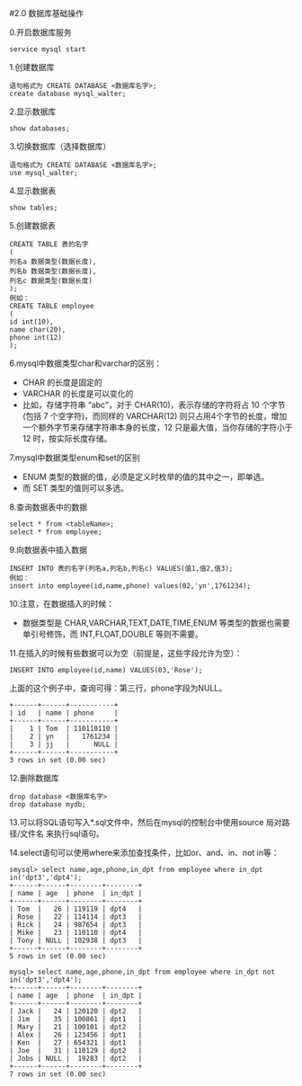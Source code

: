 #2.0 数据库基础操作

0.开启数据库服务
```linux
service mysql start
```
1.创建数据库
```linux
语句格式为 CREATE DATABASE <数据库名字>;
create database mysql_walter;
```

2.显示数据库
```linux
show databases;
```

3.切换数据库（选择数据库）
```linux
语句格式为 CREATE DATABASE <数据库名字>;
use mysql_walter;
```
4.显示数据表
```
show tables;
```
5.创建数据表
```linux
CREATE TABLE 表的名字
(
列名a 数据类型(数据长度),
列名b 数据类型(数据长度),
列名c 数据类型(数据长度)
);
例如：
CREATE TABLE employee 
(
id int(10),
name char(20),
phone int(12)
);
```

6.mysql中数据类型char和varchar的区别：
* CHAR 的长度是固定的
* VARCHAR 的长度是可以变化的
* 比如，存储字符串 “abc"，对于 CHAR(10)，表示存储的字符将占 10 个字节(包括 7 个空字符)，而同样的 VARCHAR(12) 则只占用4个字节的长度，增加一个额外字节来存储字符串本身的长度，12 只是最大值，当你存储的字符小于 12 时，按实际长度存储。

7.mysql中数据类型enum和set的区别
* ENUM 类型的数据的值，必须是定义时枚举的值的其中之一，即单选。
* 而 SET 类型的值则可以多选。

8.查询数据表中的数据
```linux
select * from <tableName>;
select * from employee;
```

9.向数据表中插入数据
```linux
INSERT INTO 表的名字(列名a,列名b,列名c) VALUES(值1,值2,值3);
例如：
insert into employee(id,name,phone) values(02,'yn',1761234);
```

10.注意，在数据插入的时候：
* 数据类型是 CHAR,VARCHAR,TEXT,DATE,TIME,ENUM 等类型的数据也需要单引号修饰，而 INT,FLOAT,DOUBLE 等则不需要。

11.在插入的时候有些数据可以为空（前提是，这些字段允许为空）：
```linux
INSERT INTO employee(id,name) VALUES(03,'Rose');
```
上面的这个例子中，查询可得：第三行，phone字段为NULL。
```linux
+------+------+-----------+
| id   | name | phone     |
+------+------+-----------+
|    1 | Tom  | 110110110 |
|    2 | yn   |   1761234 |
|    3 | jj   |      NULL |
+------+------+-----------+
3 rows in set (0.00 sec)
```

12.删除数据库
```linux
drop database <数据库名字>
drop database mydb;
```

13.可以将SQL语句写入*.sql文件中，然后在mysql的控制台中使用source 局对路径/文件名 来执行sql语句。

14.select语句可以使用where来添加查找条件，比如or、and、in、not in等：
```linux
smysql> select name,age,phone,in_dpt from employee where in_dpt in('dpt3','dpt4');
+------+------+--------+--------+
| name | age  | phone  | in_dpt |
+------+------+--------+--------+
| Tom  |   26 | 119119 | dpt4   |
| Rose |   22 | 114114 | dpt3   |
| Rick |   24 | 987654 | dpt3   |
| Mike |   23 | 110110 | dpt4   |
| Tony | NULL | 102938 | dpt3   |
+------+------+--------+--------+
5 rows in set (0.00 sec)

mysql> select name,age,phone,in_dpt from employee where in_dpt not in('dpt3','dpt4');
+------+------+--------+--------+
| name | age  | phone  | in_dpt |
+------+------+--------+--------+
| Jack |   24 | 120120 | dpt2   |
| Jim  |   35 | 100861 | dpt1   |
| Mary |   21 | 100101 | dpt2   |
| Alex |   26 | 123456 | dpt1   |
| Ken  |   27 | 654321 | dpt1   |
| Joe  |   31 | 110129 | dpt2   |
| Jobs | NULL |  19283 | dpt2   |
+------+------+--------+--------+
7 rows in set (0.00 sec)
```




